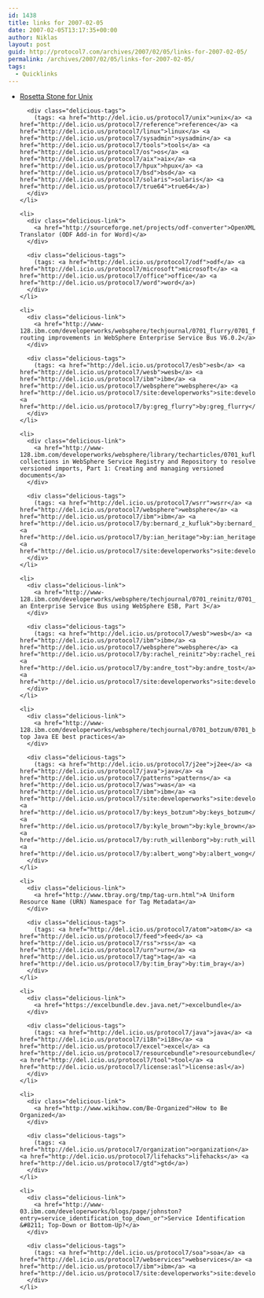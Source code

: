 ```yaml
---
id: 1438
title: links for 2007-02-05
date: 2007-02-05T13:17:35+00:00
author: Niklas
layout: post
guid: http://protocol7.com/archives/2007/02/05/links-for-2007-02-05/
permalink: /archives/2007/02/05/links-for-2007-02-05/
tags:
  - Quicklinks
---
```

<div class='microid-857b77afdba8029af0fe762b65a74428a3d888b9'>
  <ul class="delicious">
    <li>
      <div class="delicious-link">
        <a href="http://bhami.com/rosetta.html">Rosetta Stone for Unix</a>
      </div>
      
      <div class="delicious-tags">
        (tags: <a href="http://del.icio.us/protocol7/unix">unix</a> <a href="http://del.icio.us/protocol7/reference">reference</a> <a href="http://del.icio.us/protocol7/linux">linux</a> <a href="http://del.icio.us/protocol7/sysadmin">sysadmin</a> <a href="http://del.icio.us/protocol7/tools">tools</a> <a href="http://del.icio.us/protocol7/os">os</a> <a href="http://del.icio.us/protocol7/aix">aix</a> <a href="http://del.icio.us/protocol7/hpux">hpux</a> <a href="http://del.icio.us/protocol7/bsd">bsd</a> <a href="http://del.icio.us/protocol7/solaris">solaris</a> <a href="http://del.icio.us/protocol7/true64">true64</a>)
      </div>
    </li>
    
    <li>
      <div class="delicious-link">
        <a href="http://sourceforge.net/projects/odf-converter">OpenXML Translator (ODF Add-in for Word)</a>
      </div>
      
      <div class="delicious-tags">
        (tags: <a href="http://del.icio.us/protocol7/odf">odf</a> <a href="http://del.icio.us/protocol7/microsoft">microsoft</a> <a href="http://del.icio.us/protocol7/office">office</a> <a href="http://del.icio.us/protocol7/word">word</a>)
      </div>
    </li>
    
    <li>
      <div class="delicious-link">
        <a href="http://www-128.ibm.com/developerworks/websphere/techjournal/0701_flurry/0701_flurry.html">Dynamic routing improvements in WebSphere Enterprise Service Bus V6.0.2</a>
      </div>
      
      <div class="delicious-tags">
        (tags: <a href="http://del.icio.us/protocol7/esb">esb</a> <a href="http://del.icio.us/protocol7/wesb">wesb</a> <a href="http://del.icio.us/protocol7/ibm">ibm</a> <a href="http://del.icio.us/protocol7/websphere">websphere</a> <a href="http://del.icio.us/protocol7/site:developerworks">site:developerworks</a> <a href="http://del.icio.us/protocol7/by:greg_flurry">by:greg_flurry</a>)
      </div>
    </li>
    
    <li>
      <div class="delicious-link">
        <a href="http://www-128.ibm.com/developerworks/websphere/library/techarticles/0701_kufluk/0701_kufluk.html">Using collections in WebSphere Service Registry and Repository to resolve versioned imports, Part 1: Creating and managing versioned documents</a>
      </div>
      
      <div class="delicious-tags">
        (tags: <a href="http://del.icio.us/protocol7/wsrr">wsrr</a> <a href="http://del.icio.us/protocol7/websphere">websphere</a> <a href="http://del.icio.us/protocol7/ibm">ibm</a> <a href="http://del.icio.us/protocol7/by:bernard_z_kufluk">by:bernard_z_kufluk</a> <a href="http://del.icio.us/protocol7/by:ian_heritage">by:ian_heritage</a> <a href="http://del.icio.us/protocol7/site:developerworks">site:developerworks</a>)
      </div>
    </li>
    
    <li>
      <div class="delicious-link">
        <a href="http://www-128.ibm.com/developerworks/websphere/techjournal/0701_reinitz/0701_reinitz.html">Building an Enterprise Service Bus using WebSphere ESB, Part 3</a>
      </div>
      
      <div class="delicious-tags">
        (tags: <a href="http://del.icio.us/protocol7/wesb">wesb</a> <a href="http://del.icio.us/protocol7/ibm">ibm</a> <a href="http://del.icio.us/protocol7/websphere">websphere</a> <a href="http://del.icio.us/protocol7/by:rachel_reinitz">by:rachel_reinitz</a> <a href="http://del.icio.us/protocol7/by:andre_tost">by:andre_tost</a> <a href="http://del.icio.us/protocol7/site:developerworks">site:developerworks</a>)
      </div>
    </li>
    
    <li>
      <div class="delicious-link">
        <a href="http://www-128.ibm.com/developerworks/websphere/techjournal/0701_botzum/0701_botzum.html">The top Java EE best practices</a>
      </div>
      
      <div class="delicious-tags">
        (tags: <a href="http://del.icio.us/protocol7/j2ee">j2ee</a> <a href="http://del.icio.us/protocol7/java">java</a> <a href="http://del.icio.us/protocol7/patterns">patterns</a> <a href="http://del.icio.us/protocol7/was">was</a> <a href="http://del.icio.us/protocol7/ibm">ibm</a> <a href="http://del.icio.us/protocol7/site:developerworks">site:developerworks</a> <a href="http://del.icio.us/protocol7/by:keys_botzum">by:keys_botzum</a> <a href="http://del.icio.us/protocol7/by:kyle_brown">by:kyle_brown</a> <a href="http://del.icio.us/protocol7/by:ruth_willenborg">by:ruth_willenborg</a> <a href="http://del.icio.us/protocol7/by:albert_wong">by:albert_wong</a>)
      </div>
    </li>
    
    <li>
      <div class="delicious-link">
        <a href="http://www.tbray.org/tmp/tag-urn.html">A Uniform Resource Name (URN) Namespace for Tag Metadata</a>
      </div>
      
      <div class="delicious-tags">
        (tags: <a href="http://del.icio.us/protocol7/atom">atom</a> <a href="http://del.icio.us/protocol7/feed">feed</a> <a href="http://del.icio.us/protocol7/rss">rss</a> <a href="http://del.icio.us/protocol7/urn">urn</a> <a href="http://del.icio.us/protocol7/tag">tag</a> <a href="http://del.icio.us/protocol7/by:tim_bray">by:tim_bray</a>)
      </div>
    </li>
    
    <li>
      <div class="delicious-link">
        <a href="https://excelbundle.dev.java.net/">excelbundle</a>
      </div>
      
      <div class="delicious-tags">
        (tags: <a href="http://del.icio.us/protocol7/java">java</a> <a href="http://del.icio.us/protocol7/i18n">i18n</a> <a href="http://del.icio.us/protocol7/excel">excel</a> <a href="http://del.icio.us/protocol7/resourcebundle">resourcebundle</a> <a href="http://del.icio.us/protocol7/tool">tool</a> <a href="http://del.icio.us/protocol7/license:asl">license:asl</a>)
      </div>
    </li>
    
    <li>
      <div class="delicious-link">
        <a href="http://www.wikihow.com/Be-Organized">How to Be Organized</a>
      </div>
      
      <div class="delicious-tags">
        (tags: <a href="http://del.icio.us/protocol7/organization">organization</a> <a href="http://del.icio.us/protocol7/lifehacks">lifehacks</a> <a href="http://del.icio.us/protocol7/gtd">gtd</a>)
      </div>
    </li>
    
    <li>
      <div class="delicious-link">
        <a href="http://www-03.ibm.com/developerworks/blogs/page/johnston?entry=service_identification_top_down_or">Service Identification &#8211; Top-Down or Bottom-Up?</a>
      </div>
      
      <div class="delicious-tags">
        (tags: <a href="http://del.icio.us/protocol7/soa">soa</a> <a href="http://del.icio.us/protocol7/webservices">webservices</a> <a href="http://del.icio.us/protocol7/ibm">ibm</a> <a href="http://del.icio.us/protocol7/site:developerworks">site:developerworks</a>)
      </div>
    </li>
  </ul>
</div>